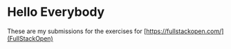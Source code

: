 # Hello Everybody
  These are my submissions for the exercises for [https://fullstackopen.com/](FullStackOpen)

